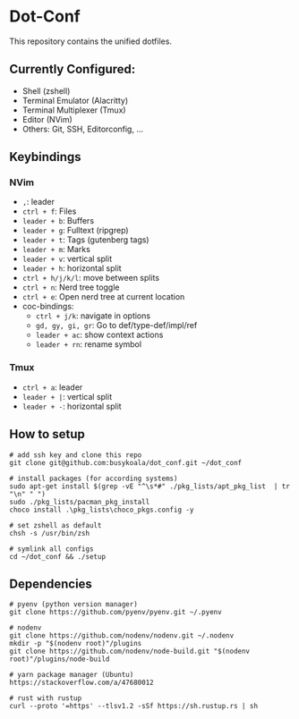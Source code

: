 # Dot-Conf

This repository contains the unified dotfiles.

## Currently Configured:

- Shell (zshell)
- Terminal Emulator (Alacritty)
- Terminal Multiplexer (Tmux)
- Editor (NVim)
- Others: Git, SSH, Editorconfig, ...

## Keybindings

### NVim

- `,`: leader
- `ctrl + f`: Files
- `leader + b`: Buffers
- `leader + g`: Fulltext (ripgrep)
- `leader + t`: Tags (gutenberg tags)
- `leader + m`: Marks
- `leader + v`: vertical split
- `leader + h`: horizontal split
- `ctrl + h/j/k/l`: move between splits
- `ctrl + n`: Nerd tree toggle
- `ctrl + e`: Open nerd tree at current location
- coc-bindings:
  - `ctrl + j/k`: navigate in options
  - `gd, gy, gi, gr`: Go to def/type-def/impl/ref
  - `leader + ac`: show context actions
  - `leader + rn`: rename symbol

### Tmux

- `ctrl + a`: leader
- `leader + |`: vertical split
- `leader + -`: horizontal split

## How to setup

```
# add ssh key and clone this repo
git clone git@github.com:busykoala/dot_conf.git ~/dot_conf

# install packages (for according systems)
sudo apt-get install $(grep -vE "^\s*#" ./pkg_lists/apt_pkg_list  | tr "\n" " ")
sudo ./pkg_lists/pacman_pkg_install
choco install .\pkg_lists\choco_pkgs.config -y

# set zshell as default
chsh -s /usr/bin/zsh

# symlink all configs
cd ~/dot_conf && ./setup
```

## Dependencies

```
# pyenv (python version manager)
git clone https://github.com/pyenv/pyenv.git ~/.pyenv

# nodenv
git clone https://github.com/nodenv/nodenv.git ~/.nodenv
mkdir -p "$(nodenv root)"/plugins
git clone https://github.com/nodenv/node-build.git "$(nodenv root)"/plugins/node-build

# yarn package manager (Ubuntu)
https://stackoverflow.com/a/47680012

# rust with rustup
curl --proto '=https' --tlsv1.2 -sSf https://sh.rustup.rs | sh
```
